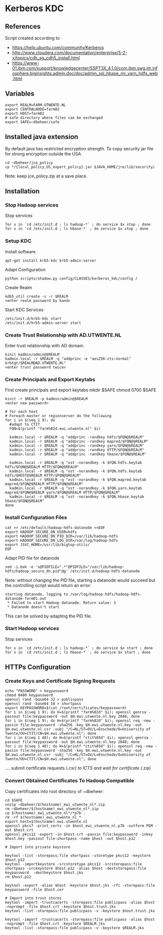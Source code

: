 # Kerberos KDC

## References
Script created according to
* https://help.ubuntu.com/community/Kerberos
* http://www.cloudera.com/documentation/enterprise/5-2-x/topics/cdh_sg_cdh5_install.html
* https://www-01.ibm.com/support/knowledgecenter/SSPT3X_4.1.0/com.ibm.swg.im.infosphere.biginsights.admin.doc/doc/admin_ssl_hbase_mr_yarn_hdfs_web.html

## Variables

    export REALM=FARM.UTWENTE.NL
    export CENTRALNODE=farm02
    export HOST=farm02
    # safe directory where files can be exchanged
    export SAFE=~dbeheer/safe

## Installed java extension
By default java has restricted encryption strength. To copy security jar file for strong encryption outside the USA
<On every node>
  
    cd ~dbeheer/jce_policy
    cp */{local_policy,US_export_policy}.jar $JAVA_HOME/jre/lib/security/

Note: keep jce_policy.zip at a save place.

## Installation

### Stop Hadoop services
Stop services

    for x in `cd /etc/init.d ; ls hadoop-*` ; do service $x stop ; done
    for x in `cd /etc/init.d ; ls hbase-*` ; do service $x stop ; done

### Setup KDC
Install software

    apt-get install krb5-kdc krb5-admin-server

Adapt Configuration

    python scripts/shadow.py config/CLASSES/kerberos_kdc/config /

Create Realm

    kdb5_util create -s -r $REALM
    <enter realm password by hand> 
    
Start KDC Services

    /etc/init.d/krb5-kdc start
    /etc/init.d/krb5-admin-server start

### Create Trust Relationship with AD.UTWENTE.NL
Enter trust relationship with AD domain.

    kinit kadmin/admin@$REALM
    kadmin.local -r $REALM -q "addprinc -e "aes256-cts:normal" krbtgt/$REALM@AD.UTWENTE.NL"
    <enter trust password twice>

### Create Principals and Export Keytabs
First create principals and export keytabs
<on kdc server>
    mkdir $SAFE
    chmod 0700 $SAFE
  
    kinit -r $REALM -p kadmin/admin@$REALM
    <enter new password>
      
    # for each host 
    # Foreach master or regionserver do the following 
    for i in $(seq 1 9); do
      #adapt to CTIT
      FQN=$(printf "farm%02d.ewi.utwente.nl" $i)

      kadmin.local -r $REALM -q "addprinc -randkey hdfs/$FQN@$REALM"
      kadmin.local -r $REALM -q "addprinc -randkey mapred/$FQN@$REALM"
      kadmin.local -r $REALM -q "addprinc -randkey yarn/$FQN@$REALM"
      kadmin.local -r $REALM -q "addprinc -randkey HTTP/$FQN@$REALM"
      kadmin.local -r $REALM -q "addprinc -randkey hbase/$FQN@$REALM"

      kadmin.local -r $REALM -q "xst -norandkey -k $FQN.hdfs.keytab hdfs/$FQN@$REALM HTTP/$FQN@$REALM"
      kadmin.local -r $REALM -q "xst -norandkey -k $FQN.hdfs.keytab hdfs/$HOST@$REALM HTTP/$FQN@$REALM"
      kadmin.local -r $REALM -q "xst -norandkey -k $FQN.mapred.keytab mapred/$FQN@$REALM HTTP/$FQN@$REALM"
      kadmin.local -r $REALM -q "xst -norandkey -k $FQN.yarn.keytab mapred/$FQN@$REALM yarn/$FQN@$REALM HTTP/$FQN@$REALM"
      kadmin.local -r $REALM -q "xst -norandkey -k $FQN.hbase.keytab hbase/$FQN@$REALM"
    done
    
### Install Configuration Files
<on each datanode>
  
    cat >> /etc/default/hadoop-hdfs-datanode <<EOF
    export HADOOP_SECURE_DN_USER=hdfs
    export HADOOP_SECURE_DN_PID_DIR=/var/lib/hadoop-hdfs
    export HADOOP_SECURE_DN_LOG_DIR=/var/log/hadoop-hdfs
    export JSVC_HOME=/usr/lib/bigtop-utils/
    EOF 
    
Adapt PID file for datanode
    
    sed -i.bak -e 's@PIDFILE=".*"@PIDFILE="/var/lib/hadoop-hdfs/hadoop_secure_dn.pid"@g' /etc/init.d/hadoop-hdfs-datanode

Note: without changing the PID file, starting a datanode would succeed but the controlling script would return an error:
```
starting datanode, logging to /var/log/hadoop-hdfs/hadoop-hdfs-datanode-farm01.out
 * Failed to start Hadoop datanode. Return value: 3
 * Datanode doesn't start
```
This can be solved by adapting the PID file.

### Start Hadoop services
Stop services

    for x in `cd /etc/init.d ; ls hadoop-*` ; do service $x start ; done
    for x in `cd /etc/init.d ; ls hbase-*` ; do service $x start ; done


## HTTPs Configuration


### Create Keys and Certificate Signing Requests

    echo "PASSWORD" > keypassword
    chmod 0400 keypassword
    openssl rand -base64 32 > publicpass
    openssl rand -base64 10 > shortpass
    export KEYPASSWORD=$(cat /root/certificates/keypassword)
    for i in $(seq 1 9); do H=$(printf "farm%02d" $i); openssl genrsa -passout file:keypassword -out $H.ewi.utwente.nl.key 2048; done
    for i in $(seq 1 9); do H=$(printf "farm%02d" $i); openssl req -new -passin file:keypassword -sha256 -key $H.ewi.utwente.nl.key -out $H.ewi.utwente.nl.csr -subj "/C=NL/ST=OV/L=Enschede/O=University of Twente/OU=CTIT/CN=$H.ewi.utwente.nl"; done
    for i in $(seq 1 48); do H=$(printf "ctit%03d" $i); openssl genrsa -passout file:keypassword -out $H.ewi.utwente.nl.key 2048; done
    for i in $(seq 1 48); do H=$(printf "ctit%03d" $i); openssl req -new -passin file:keypassword -sha256 -key $H.ewi.utwente.nl.key -out $H.ewi.utwente.nl.csr -subj "/C=NL/ST=OV/L=Enschede/O=University of Twente/OU=CTIT/CN=$H.ewi.utwente.nl"; done

.... submit certificate requests (*.csr) to ICTS and wait for certificate (*.zip)

### Convert Obtained Certificates To Hadoop Compatible

Copy certificates into root directory of ~dbeheer:
    
    cd $SAFE
    unzip ~dbeheer/$(hostname)_ewi_utwente_nl*.zip
    rm ~dbeheer/$(hostname)_ewi_utwente_nl*.zip
    cp $(hostname)_ewi_utwente_nl*/*p7b .
    rm -rf $(hostname)_ewi_utwente_nl_*
    export host=$(hostname).ewi.utwente.nl
    openssl pkcs7 -print_certs -in $host_ewi_utwente_nl.p7b -outform PEM -out $host.crt
    openssl pkcs12 -export -in $host.crt -passin file:keypassword -inkey $host.key -passout file:shortpass -name $host -out $host.p12

    # Import into private keystore

    keytool -list -storepass:file shortpass -storetype pkcs12 -keystore $host.p12 
    keytool -importkeystore -srcstoretype pkcs12 -srcstorepass:file shortpass -srckeystore $host.p12 -alias $host -deststorepass:file keypassword  -destkeystore $host.jks
    rm $host.p12

    keytool -export -alias $host -keystore $host.jks -rfc -storepass:file keypassword -file $host.cer

    # Import into trust stores
    keytool -import -trustcacerts -storepass:file publicpass -alias $host -noprompt -file $host.crt -keystore $host.trust.jks
    keytool -list -storepass:file publicpass -v -keystore $host.trust.jks

    keytool -import -trustcacerts -storepass:file publicpass -alias $host -noprompt -file $host.crt -keystore $REALM.jks
    keytool -list -storepass:file publicpass -v -keystore $REALM.jks 

